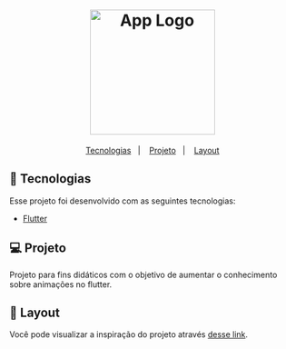 
<h1 align="center">
    <img alt="App Logo" title="Flutter Education" src="https://user-images.githubusercontent.com/55221835/188546934-a7f2ccd1-0db9-40cd-9ebd-013143319dec.png" width="220px" />
</h1>

<p align="center">
  <a href="#rocket-tecnologias">Tecnologias</a>&nbsp;&nbsp;&nbsp;|&nbsp;&nbsp;&nbsp;
  <a href="#-projeto">Projeto</a>&nbsp;&nbsp;&nbsp;|&nbsp;&nbsp;&nbsp;
  <a href="#-layout">Layout</a>
</p>

## 🚀 Tecnologias

Esse projeto foi desenvolvido com as seguintes tecnologias:

- [Flutter](https://flutter.dev/)

## 💻 Projeto

Projeto para fins didáticos com o objetivo de aumentar o conhecimento sobre animações no flutter.

## 🔖 Layout

Você pode visualizar a inspiração do projeto através [desse link](https://dribbble.com/shots/9660258).
